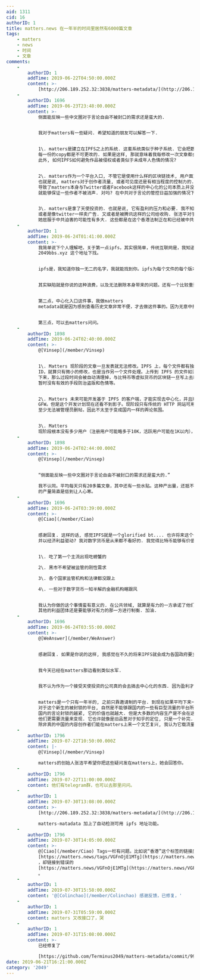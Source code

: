 ```yaml
---
aid: 1311
cid: 16
authorID: 1
title: matters.news 在一年半的时间里居然有6000篇文章
tags:
    - matters
    - news
    - 时间
    - 文章
comments:
    -
        authorID: 1
        addTime: 2019-06-22T04:50:00.000Z
        content: >-
            [http://206.189.252.32:3838/matters-metadata/](http://206.189.252.32:3838/matters-metadata/)
    -
        authorID: 1696
        addTime: 2019-06-23T23:48:00.000Z
        content: >-
            侧面能反映一些中文圈对于言论自由不被封口的需求还是蛮大的.


            我对于matters有一些疑问. 希望知道的朋友可以解答一下.


            1\. matters是建立在IPFS之上的系统. 这套系统类似于种子系统. 它会把数据分布性地存储在一个个用户的主机上.
            每一份的copy都是不可更改的. 如果是这样, 那就意味着我每修改一次文章都会创造出一个新的copy. 这样不会造成储存空间的浪费吗?
            此外, 如何IPFS如何避免作品被侵权或者类似于未成年人色情的情况?


            2\. matters作为一个平台入口, 不管它是使用什么样的区块链技术, 用户面对matters上面信息的接入口还是这个网站.
            也就是说, matters对于创作者流量, 或者可见度还是有相当程度的控制力的. 因为接入入口单一,
            导致了matters本身与Twitter或者Facebook这样的中心化的公司本质上并没有很大的区别. 并不是因为它用了区块链技术,
            就能够保证一些作者不被消声. 对吗? 在中共对于言论的管控日益加强的情况下, matters有什么保证来说明它不是下一个知乎吗?


            3\. matters是拿了天使投资的. 也就是说, 它有盈利的压力和必要. 我不知道它将来是会像medium一样卖会员,
            或者是像twitter一样卖广告. 又或者是被腾讯这样的公司给收购. 张洁平对于matters的把控到底有多强,
            她屈服于中共迫害的可能性有多大. 这些都是在这个香港法制正在和已经被中共破坏的大背景下值得思考的问题.
    -
        authorID: 1
        addTime: 2019-06-24T01:41:00.000Z
        content: >-
            我简单说下个人理解吧，关于第一点ipfs，其实很简单，传统互联网是，我知道你在哪里，我去你的地址找你，比如你想看2049bbs的帖子，那当然去
            2049bbs.xyz 这个地址下找。


            ipfs是，我知道你独一无二的名字，我就能找到你。ipfs为每个文件的每个版本都生成了一个独一无二的hash字符串，你不用关心它存在哪里，只需要知道这个字符串就能找到这个文件。


            其实缺陷就是你说的这种浪费，以及无法删除本身带来的问题。还有一个比较重要的问题是，没有激励能让人一直保存这些「种子」，就像bt一样，当没有人做种的时候，就再也拿不到这些文件了。


            第二点，中心化入口这件事，我做matters
            metadata就是因为感到查看历史文章非常不便，才去做这件事的。因为无意中找到了所有文章的hash值，理论上matters挂掉了，有hash在，就是不怕的。


            第三点，可以去matters问问。
    -
        authorID: 1898
        addTime: 2019-06-24T02:40:00.000Z
        content: >-
            @[Vinsep](/member/Vinsep)


            1\. Matters 现阶段的文章一旦发表就无法修改。IPFS 上，每个文件都有独特的
            ID，就算只有微小的修改，也是当作另一个文件处理。上传到 IPFS 的文件如没有任何一个节点 pin
            下来，那么过段时间会被自动清理掉，与比特币等虚拟货币的区块链一旦写上去就永久存留是不一样的。 IPFS
            暂时没有有效的手段防治盗版和色情等。


            2\. Matters 未来可能开发基于 IPFS 的客户端，才能实现去中心化，并且顺便能无视
            GFW。但是这个开发计划现在还看不到影子。现阶段只有传统的 HTTP 网站可用。，虽然无法避免未来可能出现的水军，但是 Matters
            至少无法被管理员删帖，因此不太至于变成国内一样的舆论氛围。


            3\. Matters
            现阶段根本没有多少用户（注册用户可能略多于10K，活跃用户可能在1K以内），如果未来无法吸引足够多的流量，或许连生存下去都困难。由于被墙，未来吸引中国大陆市场新用户的可能性已经不大了。说不定还到不了考虑变现赚钱的那一步呢。想要她生存下去、繁荣起来的话，就多去创作高质量内容、多推荐朋友注册使用。
    -
        authorID: 1898
        addTime: 2019-06-24T02:44:00.000Z
        content: >-
            @[Vinsep](/member/Vinsep)


            “侧面能反映一些中文圈对于言论自由不被封口的需求还是蛮大的.”  

            我不认同。平均每天只有20多篇文章，其中还有一些水贴。这种产出量，还抵不上十个营销公众号一天的发文量。你想想，微信上有多少公众号？更遑论还有今日头条、知乎、简书等数不胜数的墙内发文渠道。Matters
            的产量简直是低到让人心寒。
    -
        authorID: 1696
        addTime: 2019-06-24T03:39:00.000Z
        content: >-
            @[Ciao](/member/Ciao)


            感谢回复. 这样的话, 感觉IPFS就是一个glorified bt.... 也许将来这个会跟挖矿然后产出的货币挂钩,
            并以经济利益驱动? 我对数字货币是从来都不看好的. 我觉得比特币能够有价值也就是因为以下几个原因.


            1\. 吃了第一个主流出现吃螃蟹的  

            2\. 黑市不希望被监管的刚性需求  

            3\. 各个国家监管机构和法律都没跟上  

            4\. 一些对于数字货币一知半解的金融机构瞎跟风


            我认为你做的这个事情蛮有意义的. 在公共领域, 就算是有力的一方承诺了他们don't be evil.
            其他的利益团体还是要能够对有力的那一方进行制衡. 加油.
    -
        authorID: 1696
        addTime: 2019-06-24T03:55:00.000Z
        content: >-
            @[WeAnswer](/member/WeAnswer)


            感谢回复. 如果是你说的这样, 我感觉在不久的将来IPFS就会成为各国政府要立法管理的区域了.


            我今天已经在matters那边看到类似水军.


            我不认为作为一个接受天使投资的公司真的会去搞去中心化的东西. 因为盈利才是目地.


            matters是一个只有一年半的, 之前只靠邀请制的平台. 到现在如果平均下来一天能有20篇文章我觉得已经有很多了.
            对于这个新生的被封锁的平台, 自然是不能够跟国内的一些有巨型流量的平台所能够所比拟的. matters的价值在于自由.
            国内的言论封锁的越紧, 它的价值也就越大. 但是大多数的内容生产是不会在这个平台上的, 因为大多数内容创作者并没有不被消声的需求,
            他们更需要流量来变现. 它也许就像是旧品葱对于知乎的定位, 只是一个补完.
            除非真的中国的内容创作者们能在matters上来一个文艺复兴, 我认为它载流量上永远也追不上那些国内的几个渠道.
    -
        authorID: 1796
        addTime: 2019-07-22T10:50:00.000Z
        content: |-
            @[Vinsep](/member/Vinsep)

            matters的创始人张洁平希望你把这些疑问发在matters上，她会回答你。
    -
        authorID: 1796
        addTime: 2019-07-22T11:00:00.000Z
        content: 他们有telegram群，也可以去那里问问。
    -
        authorID: 1
        addTime: 2019-07-30T13:08:00.000Z
        content: >-
            [http://206.189.252.32:3838/matters-metadata/](http://206.189.252.32:3838/matters-metadata/)  

            matters-matadata 加上了自动检测可用 ipfs 地址功能。
    -
        authorID: 1796
        addTime: 2019-07-30T14:05:00.000Z
        content: >-
            @[Ciao](/member/Ciao) Tags一栏有问题。比如说“香港”这个标签的链接应该是
            [https://matters.news/tags/VGFnOjE1MTg](https://matters.news/tags/VGFnOjE1MTg)
            ，却链接到错误的
            [https://matters.news/VGFnOjE1MTg](https://matters.news/VGFnOjE1MTg)
            。
    -
        authorID: 1
        addTime: 2019-07-30T15:58:00.000Z
        content: '@[Colinchao](/member/Colinchao) 感谢反馈，已修复，'
    -
        authorID: 1
        addTime: 2019-07-31T05:59:00.000Z
        content: matters 又改接口了，哭
    -
        authorID: 1
        addTime: 2019-07-31T15:08:00.000Z
        content: >-
            已经修复了  

            [https://github.com/Terminus2049/matters-metadata/commit/999ebdc9d0528cc741f29349969b8b3316e800fa](https://github.com/Terminus2049/matters-metadata/commit/999ebdc9d0528cc741f29349969b8b3316e800fa)
date: 2019-06-21T16:21:00.000Z
category: '2049'
---
```




